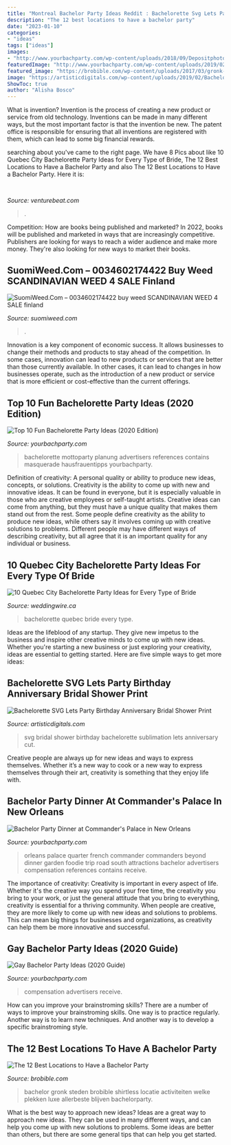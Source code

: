 ```yaml
---
title: "Montreal Bachelor Party Ideas Reddit : Bachelorette Svg Lets Party Birthday Anniversary Bridal Shower Print"
description: "The 12 best locations to have a bachelor party"
date: "2023-01-10"
categories:
- "ideas"
tags: ["ideas"]
images:
- "http://www.yourbachparty.com/wp-content/uploads/2018/09/Depositphotos_156329280_m-2015.jpg"
featuredImage: "http://www.yourbachparty.com/wp-content/uploads/2019/02/Depositphotos_33446297_m-2015.jpg"
featured_image: "https://brobible.com/wp-content/uploads/2017/03/gronk-south-beach-party-pics-videos.jpg"
image: "https://artisticdigitals.com/wp-content/uploads/2019/02/Bachelorette-Party-SVG-Lets-Party-Clipart-Birthday-Anniversary-Bridal-Shower-Print-Sublimation-Cut.jpg"
ShowToc: true
author: "Alisha Bosco"
---
```



What is invention?
Invention is the process of creating a new product or service from old technology. Inventions can be made in many different ways, but the most important factor is that the invention be new. 
The patent office is responsible for ensuring that all inventions are registered with them, which can lead to some big financial rewards.

	

		
searching about  you've came to the right page. We have 8 Pics about  like 10 Quebec City Bachelorette Party Ideas for Every Type of Bride, The 12 Best Locations to Have a Bachelor Party and also The 12 Best Locations to Have a Bachelor Party. Here it is:
		
    
## 

<img loading=lazy src="https://venturebeat.com/wp-content/uploads/2019/06/shopify-3d-models.jpg" onerror="this.onerror=null;this.src='https://tse4.mm.bing.net/th?id=OIP.TT16MF0Uq6X0jOCyCSpPPwHaEo&amp;pid=15.1';" alt="">

_Source: venturebeat.com_

>. 

	

Competition: How are books being published and marketed?
In 2022, books will be published and marketed in ways that are increasingly competitive. Publishers are looking for ways to reach a wider audience and make more money. They're also looking for new ways to market their books.

    
## SuomiWeed.Com – 0034602174422 Buy Weed SCANDINAVIAN WEED 4 SALE Finland

<img loading=lazy src="https://suomiweed.com/wp-content/uploads/2021/03/SNOOP-DOG-300x169.jpg" onerror="this.onerror=null;this.src='https://tse3.mm.bing.net/th?id=OIP.16Uf8USiEYuEEegYhKoQQAAAAA&amp;pid=15.1';" alt="SuomiWeed.Com – 0034602174422 buy weed SCANDINAVIAN WEED 4 SALE finland">

_Source: suomiweed.com_

>. 

	

Innovation is a key component of economic success. It allows businesses to change their methods and products to stay ahead of the competition. In some cases, innovation can lead to new products or services that are better than those currently available. In other cases, it can lead to changes in how businesses operate, such as the introduction of a new product or service that is more efficient or cost-effective than the current offerings.

    
## Top 10 Fun Bachelorette Party Ideas (2020 Edition)

<img loading=lazy src="http://www.yourbachparty.com/wp-content/uploads/2019/02/Depositphotos_33446297_m-2015.jpg" onerror="this.onerror=null;this.src='https://tse2.mm.bing.net/th?id=OIP.blpwvbcvWlex_GVRgb-0nAHaGC&amp;pid=15.1';" alt="Top 10 Fun Bachelorette Party Ideas (2020 Edition)">

_Source: yourbachparty.com_

>bachelorette mottoparty planung advertisers references contains masquerade hausfrauentipps yourbachparty. 

	

Definition of creativity: A personal quality or ability to produce new ideas, concepts, or solutions.
Creativity is the ability to come up with new and innovative ideas. It can be found in everyone, but it is especially valuable in those who are creative employees or self-taught artists. Creative ideas can come from anything, but they must have a unique quality that makes them stand out from the rest. Some people define creativity as the ability to produce new ideas, while others say it involves coming up with creative solutions to problems. Different people may have different ways of describing creativity, but all agree that it is an important quality for any individual or business.

    
## 10 Quebec City Bachelorette Party Ideas For Every Type Of Bride

<img loading=lazy src="https://cdn0.weddingwire.ca/img_g/articles-canada/2018/06-01-2018/quebec-city-bachelorette/quebec-city-bachelorette-party-ideas-skyspa-feature.jpg" onerror="this.onerror=null;this.src='https://tse3.mm.bing.net/th?id=OIP.Qy-3EUyPRi4Z4UXaTfiOxQHaE8&amp;pid=15.1';" alt="10 Quebec City Bachelorette Party Ideas for Every Type of Bride">

_Source: weddingwire.ca_

>bachelorette quebec bride every type. 

	

Ideas are the lifeblood of any startup. They give new impetus to the business and inspire other creative minds to come up with new ideas. Whether you're starting a new business or just exploring your creativity, ideas are essential to getting started. Here are five simple ways to get more ideas: 

    
## Bachelorette SVG Lets Party Birthday Anniversary Bridal Shower Print

<img loading=lazy src="https://artisticdigitals.com/wp-content/uploads/2019/02/Bachelorette-Party-SVG-Lets-Party-Clipart-Birthday-Anniversary-Bridal-Shower-Print-Sublimation-Cut.jpg" onerror="this.onerror=null;this.src='https://tse1.mm.bing.net/th?id=OIP.z4G71HZwsxj4-V2e7mmcvgHaLQ&amp;pid=15.1';" alt="Bachelorette SVG Lets Party Birthday Anniversary Bridal Shower Print">

_Source: artisticdigitals.com_

>svg bridal shower birthday bachelorette sublimation lets anniversary cut. 

	

Creative people are always up for new ideas and ways to express themselves. Whether it’s a new way to cook or a new way to express themselves through their art, creativity is something that they enjoy life with.

    
## Bachelor Party Dinner At Commander&#039;s Palace In New Orleans

<img loading=lazy src="https://www.yourbachparty.com/wp-content/uploads/2014/06/CommandersPalace.jpg" onerror="this.onerror=null;this.src='https://tse3.mm.bing.net/th?id=OIP.diR2arK2-wrsuWUav4xKRQHaFb&amp;pid=15.1';" alt="Bachelor Party Dinner at Commander&#039;s Palace in New Orleans">

_Source: yourbachparty.com_

>orleans palace quarter french commander commanders beyond dinner garden foodie trip road south attractions bachelor advertisers compensation references contains receive. 

	

The importance of creativity:
Creativity is important in every aspect of life. Whether it's the creative way you spend your free time, the creativity you bring to your work, or just the general attitude that you bring to everything, creativity is essential for a thriving community. When people are creative, they are more likely to come up with new ideas and solutions to problems. This can mean big things for businesses and organizations, as creativity can help them be more innovative and successful.

    
## Gay Bachelor Party Ideas (2020 Guide)

<img loading=lazy src="http://www.yourbachparty.com/wp-content/uploads/2018/09/Depositphotos_156329280_m-2015.jpg" onerror="this.onerror=null;this.src='https://tse1.mm.bing.net/th?id=OIP.n3EtonGp56zgZG5F9t2p2AHaE8&amp;pid=15.1';" alt="Gay Bachelor Party Ideas (2020 Guide)">

_Source: yourbachparty.com_

>compensation advertisers receive. 

	

How can you improve your brainstroming skills?
There are a number of ways to improve your brainstroming skills. One way is to practice regularly. Another way is to learn new techniques. And another way is to develop a specific brainstroming style.

    
## The 12 Best Locations To Have A Bachelor Party

<img loading=lazy src="https://brobible.com/wp-content/uploads/2017/03/gronk-south-beach-party-pics-videos.jpg" onerror="this.onerror=null;this.src='https://tse1.mm.bing.net/th?id=OIP.NwollQZODXl5X9Gq-_IZQQHaE8&amp;pid=15.1';" alt="The 12 Best Locations to Have a Bachelor Party">

_Source: brobible.com_

>bachelor gronk steden brobible shirtless locatie activiteiten welke plekken luxe allerbeste blijven bachelorparty. 

	

What is the best way to approach new ideas?
Ideas are a great way to approach new ideas. They can be used in many different ways, and can help you come up with new solutions to problems. Some ideas are better than others, but there are some general tips that can help you get started.

